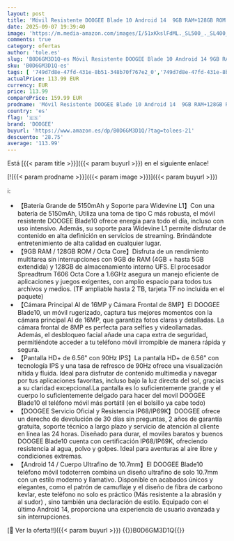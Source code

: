 ```yaml
---
layout: post
title: 'Móvil Resistente DOOGEE Blade 10 Android 14  9GB RAM+128GB ROM  TF 2TB  6 56"FHD+90Hz Movil Irrompible 4G  5150mAh Batería  Octa Core  16MP+8MP Cámara  Widevine L1 Smartphone IP68IP69K/GPS/Face ID/NFC'
date: 2025-09-07 19:39:40
image: 'https://m.media-amazon.com/images/I/51xKkslFdML._SL500_._SL400_.jpg'
comments: true
category: ofertas
author: 'tole.es'
slug: 'B0D6GM3D1Q-es Móvil Resistente DOOGEE Blade 10 Android 14 9GB RAM+128GB...'
sku: 'B0D6GM3D1Q-es'
tags: [ '749d7d8e-47fd-431e-8b51-348b70f767e2_0','749d7d8e-47fd-431e-8b51-348b70f767e2_6901','749d7d8e-47fd-431e-8b51-348b70f767e2_9101','Arborist Merchandising Root','Comunicación móvil y accesorios','Electrónica','Móviles','Móviles y smartphones libres','Self Service','Special Features Stores','Top Brands Tech Phones','Top Brands Tech Selection','Top brands in Electronics','android','doogee','🇪🇸', ]
actualPrice: 113.99 EUR
currency: EUR
price: 113.99
comparePrice: 159.99 EUR
prodname: 'Móvil Resistente DOOGEE Blade 10 Android 14  9GB RAM+128GB ROM  TF 2TB  6 56"FHD+90Hz Movil Irrompible 4G  5150mAh Batería  Octa Core  16MP+8MP Cámara  Widevine L1 Smartphone IP68IP69K/GPS/Face ID/NFC'
country: 'es'
flag: '🇪🇸'
brand: 'DOOGEE'
buyurl: 'https://www.amazon.es/dp/B0D6GM3D1Q/?tag=tolees-21'
descuento: '28.75'
average: '113.99'
---
```


Está [{{< param title >}}]({{< param buyurl >}}) en el siguiente enlace!

[![{{< param prodname >}}]({{< param image >}})]({{< param buyurl >}})

ℹ️:

- 【Batería Grande de 5150mAh y Soporte para Widevine L1】Con una batería de 5150mAh, Utiliza una toma de tipo C más robusta, el móvil resistente DOOGEE Blade10 ofrece energía para todo el día, incluso con uso intensivo. Además, su soporte para Widevine L1 permite disfrutar de contenido en alta definición en servicios de streaming. Brindándote entretenimiento de alta calidad en cualquier lugar.
- 【9GB RAM / 128GB ROM / Octa Core】Disfruta de un rendimiento multitarea sin interrupciones con 9GB de RAM (4GB + hasta 5GB extendida) y 128GB de almacenamiento interno UFS. El procesador Spreadtrum T606 Octa Core a 1.6GHz asegura un manejo eficiente de aplicaciones y juegos exigentes, con amplio espacio para todos tus archivos y medios. (TF ampliable hasta 2 TB, tarjeta TF no incluida en el paquete)
- 【Cámara Principal AI de 16MP y Cámara Frontal de 8MP】El DOOGEE Blade10, un móvil rugerizado, captura tus mejores momentos con la cámara principal AI de 16MP, que garantiza fotos claras y detalladas. La cámara frontal de 8MP es perfecta para selfies y videollamadas. Además, el desbloqueo facial añade una capa extra de seguridad, permitiéndote acceder a tu teléfono móvil irrompible de manera rápida y segura.
- 【Pantalla HD+ de 6.56" con 90Hz IPS】La pantalla HD+ de 6.56" con tecnología IPS y una tasa de refresco de 90Hz ofrece una visualización nítida y fluida. Ideal para disfrutar de contenido multimedia y navegar por tus aplicaciones favoritas, incluso bajo la luz directa del sol, gracias a su claridad excepcional.La pantalla es lo suficientemente grande y el cuerpo lo suficientemente delgado para hacer del movil DOOGEE Blade10 el teléfono móvil más portátil (en el bolsillo ya cabe todo)
- 【DOOGEE Servicio Oficial y Resistencia IP68/IP69K】DOOGEE ofrece un derecho de devolución de 30 días sin preguntas, 2 años de garantía gratuita, soporte técnico a largo plazo y servicio de atención al cliente en línea las 24 horas. Diseñado para durar, el moviles baratos y buenos DOOGEE Blade10 cuenta con certificación IP68/IP69K, ofreciendo resistencia al agua, polvo y golpes. Ideal para aventuras al aire libre y condiciones extremas.
- 【Android 14 / Cuerpo Ultrafino de 10.7mm】El DOOGEE Blade10 teléfono móvil todoterren combina un diseño ultrafino de solo 10.7mm con un estilo moderno y llamativo. Disponible en acabados únicos y elegantes, como el patrón de camuflaje y el diseño de fibra de carbono kevlar, este teléfono no solo es práctico (Más resistente a la abrasión y al sudor) , sino también una declaración de estilo. Equipado con el último Android 14, proporciona una experiencia de usuario avanzada y sin interrupciones.

[🛒 Ver la oferta!!]({{< param buyurl >}})
{{<world>}}B0D6GM3D1Q{{</world>}}
